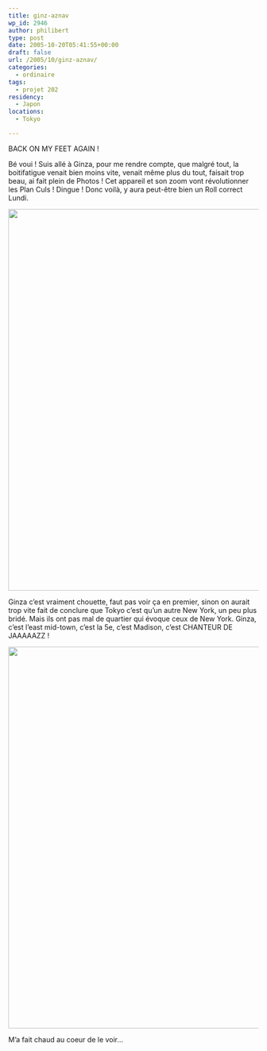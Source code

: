```yaml
---
title: ginz-aznav
wp_id: 2946
author: philibert
type: post
date: 2005-10-20T05:41:55+00:00
draft: false
url: /2005/10/ginz-aznav/
categories:
  - ordinaire
tags:
  - projet 202
residency:
  - Japon
locations:
  - Tokyo

---
```

BACK ON MY FEET AGAIN ! 

Bé voui ! Suis allé à Ginza, pour me rendre compte, que malgré tout, la boitifatigue venait bien moins vite, venait même plus du tout, faisait trop beau, ai fait plein de Photos ! Cet appareil et son zoom vont révolutionner les Plan Culs ! Dingue ! Donc voilà, y aura peut-être bien un Roll correct Lundi.

[<img src="/uploads/2012/09/370676549876.jpeg" alt="" title="370676549876" width="1024" height="768" class="alignnone size-full wp-image-2947" srcset="/uploads/2012/09/370676549876.jpeg 1024w, /uploads/2012/09/370676549876-300x225.jpeg 300w, /uploads/2012/09/370676549876-263x197.jpeg 263w, /uploads/2012/09/370676549876-650x487.jpeg 650w" sizes="(max-width: 1024px) 100vw, 1024px" />][1]

Ginza c&rsquo;est vraiment chouette, faut pas voir ça en premier, sinon on aurait trop vite fait de conclure que Tokyo c&rsquo;est qu&rsquo;un autre New York, un peu plus bridé. Mais ils ont pas mal de quartier qui évoque ceux de New York. Ginza, c&rsquo;est l&rsquo;east mid-town, c&rsquo;est la 5e, c&rsquo;est Madison, c&rsquo;est CHANTEUR DE JAAAAAZZ !

<div id="attachment_2948" class="wp-caption alignnone" style="max-width: 1024px">
  <a href="/uploads/2012/09/370676587295.jpeg"><img src="/uploads/2012/09/370676587295.jpeg" alt="" title="370676587295" width="1024" height="768" class="size-full wp-image-2948" srcset="/uploads/2012/09/370676587295.jpeg 1024w, /uploads/2012/09/370676587295-300x225.jpeg 300w, /uploads/2012/09/370676587295-263x197.jpeg 263w, /uploads/2012/09/370676587295-650x487.jpeg 650w" sizes="(max-width: 1024px) 100vw, 1024px" /></a>
  
  <p class="wp-caption-text">
    M&rsquo;a fait chaud au coeur de le voir&#8230;
  </p>
</div>

 [1]: /uploads/2012/09/370676549876.jpeg